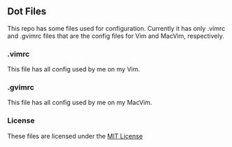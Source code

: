 ## Dot Files
This repo has some files used for configuration.
Currently it has only .vimrc and .gvimrc files that are the config files for
Vim and MacVim, respectively.

### .vimrc

This file has all config used by me on my Vim.

### .gvimrc
This file has all config used by me on my MacVim.

### License

These files are licensed under the [MIT License](http://choosealicense.com/licenses/mit/)
